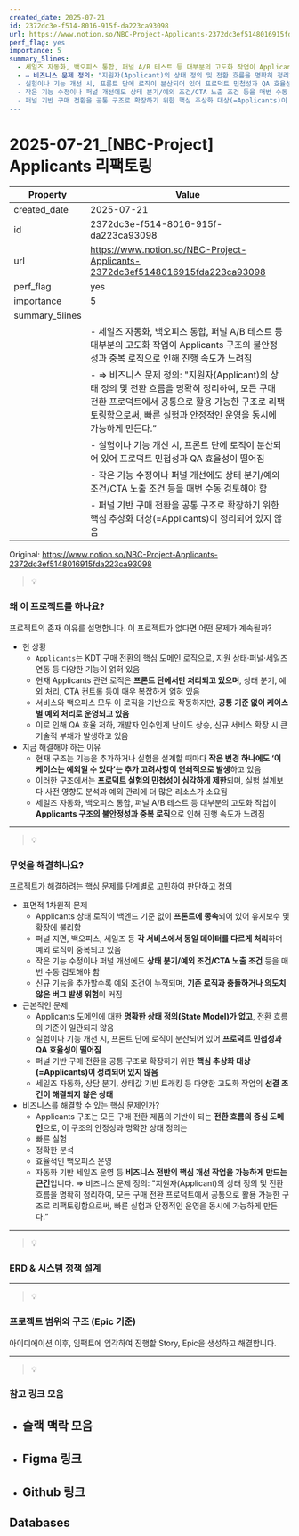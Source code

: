 ```yaml
---
created_date: 2025-07-21
id: 2372dc3e-f514-8016-915f-da223ca93098
url: https://www.notion.so/NBC-Project-Applicants-2372dc3ef5148016915fda223ca93098
perf_flag: yes
importance: 5
summary_5lines:
  - 세일즈 자동화, 백오피스 통합, 퍼널 A/B 테스트 등 대부분의 고도화 작업이 Applicants 구조의 불안정성과 중복 로직으로 인해 진행 속도가 느려짐
  - ⇒ 비즈니스 문제 정의: "지원자(Applicant)의 상태 정의 및 전환 흐름을 명확히 정리하여, 모든 구매 전환 프로덕트에서 공통으로 활용 가능한 구조로 리팩토링함으로써, 빠른 실험과 안정적인 운영을 동시에 가능하게 만든다.”
  - 실험이나 기능 개선 시, 프론트 단에 로직이 분산되어 있어 프로덕트 민첩성과 QA 효율성이 떨어짐
  - 작은 기능 수정이나 퍼널 개선에도 상태 분기/예외 조건/CTA 노출 조건 등을 매번 수동 검토해야 함
  - 퍼널 기반 구매 전환을 공통 구조로 확장하기 위한 핵심 추상화 대상(=Applicants)이 정리되어 있지 않음
---
```


# 2025-07-21_[NBC-Project] Applicants 리팩토링

| Property | Value |
| --- | --- |
| created_date | 2025-07-21 |
| id | 2372dc3e-f514-8016-915f-da223ca93098 |
| url | https://www.notion.so/NBC-Project-Applicants-2372dc3ef5148016915fda223ca93098 |
| perf_flag | yes |
| importance | 5 |
| summary_5lines | |
|  | - 세일즈 자동화, 백오피스 통합, 퍼널 A/B 테스트 등 대부분의 고도화 작업이 Applicants 구조의 불안정성과 중복 로직으로 인해 진행 속도가 느려짐 |
|  | - ⇒ 비즈니스 문제 정의: "지원자(Applicant)의 상태 정의 및 전환 흐름을 명확히 정리하여, 모든 구매 전환 프로덕트에서 공통으로 활용 가능한 구조로 리팩토링함으로써, 빠른 실험과 안정적인 운영을 동시에 가능하게 만든다.” |
|  | - 실험이나 기능 개선 시, 프론트 단에 로직이 분산되어 있어 프로덕트 민첩성과 QA 효율성이 떨어짐 |
|  | - 작은 기능 수정이나 퍼널 개선에도 상태 분기/예외 조건/CTA 노출 조건 등을 매번 수동 검토해야 함 |
|  | - 퍼널 기반 구매 전환을 공통 구조로 확장하기 위한 핵심 추상화 대상(=Applicants)이 정리되어 있지 않음 |

Original: https://www.notion.so/NBC-Project-Applicants-2372dc3ef5148016915fda223ca93098

> 💡 

### 왜 이 프로젝트를 하나요?
  프로젝트의 존재 이유를 설명합니다. 이 프로젝트가 없다면 어떤 문제가 계속될까?
- 현 상황
  - `Applicants`는 KDT 구매 전환의 핵심 도메인 로직으로, 지원 상태·퍼널·세일즈 연동 등 다양한 기능이 얽혀 있음
  - 현재 Applicants 관련 로직은 **프론트 단에서만 처리되고 있으며**, 상태 분기, 예외 처리, CTA 컨트롤 등이 매우 복잡하게 얽혀 있음
  - 서비스와 백오피스 모두 이 로직을 기반으로 작동하지만, **공통 기준 없이 케이스별 예외 처리로 운영되고 있음**
  - 이로 인해 QA 효율 저하, 개발자 인수인계 난이도 상승, 신규 서비스 확장 시 큰 기술적 부채가 발생하고 있음
- 지금 해결해야 하는 이유
  - 현재 구조는 기능을 추가하거나 실험을 설계할 때마다 **작은 변경 하나에도 ‘이 케이스는 예외일 수 있다’는 추가 고려사항이 연쇄적으로 발생**하고 있음
  - 이러한 구조에서는 **프로덕트 실험의 민첩성이 심각하게 제한**되며, 실험 설계보다 사전 영향도 분석과 예외 관리에 더 많은 리소스가 소요됨
  - 세일즈 자동화, 백오피스 통합, 퍼널 A/B 테스트 등 대부분의 고도화 작업이 **Applicants 구조의 불안정성과 중복 로직**으로 인해 진행 속도가 느려짐

---
> 💡 

### 무엇을 해결하나요?
  프로젝트가 해결하려는 핵심 문제를 단계별로 고민하여 판단하고 정의
- 표면적 1차원적 문제
  - Applicants 상태 로직이 백엔드 기준 없이 **프론트에 종속**되어 있어 유지보수 및 확장에 불리함
  - 퍼널 지면, 백오피스, 세일즈 등 **각 서비스에서 동일 데이터를 다르게 처리**하며 예외 로직이 중복되고 있음
  - 작은 기능 수정이나 퍼널 개선에도 **상태 분기/예외 조건/CTA 노출 조건** 등을 매번 수동 검토해야 함
  - 신규 기능을 추가할수록 예외 조건이 누적되며, **기존 로직과 충돌하거나 의도치 않은 버그 발생 위험**이 커짐
- 근본적인 문제
  - Applicants 도메인에 대한 **명확한 상태 정의(State Model)가 없고**, 전환 흐름의 기준이 일관되지 않음
  - 실험이나 기능 개선 시, 프론트 단에 로직이 분산되어 있어 **프로덕트 민첩성과 QA 효율성이 떨어짐**
  - 퍼널 기반 구매 전환을 공통 구조로 확장하기 위한 **핵심 추상화 대상(=Applicants)이 정리되어 있지 않음**
  - 세일즈 자동화, 상담 분기, 상태값 기반 트래킹 등 다양한 고도화 작업의 **선결 조건이 해결되지 않은 상태**
- 비즈니스를 해결할 수 있는 핵심 문제인가?
  -  Applicants 구조는 모든 구매 전환 제품의 기반이 되는 **전환 흐름의 중심 도메인**으로, 이 구조의 안정성과 명확한 상태 정의는
    - 빠른 실험
    - 정확한 분석
    - 효율적인 백오피스 운영
    - 자동화 기반 세일즈 운영
    등 **비즈니스 전반의 핵심 개선 작업을 가능하게 만드는 근간**입니다.
⇒ 비즈니스 문제 정의: "지원자(Applicant)의 상태 정의 및 전환 흐름을 명확히 정리하여, 모든 구매 전환 프로덕트에서 공통으로 활용 가능한 구조로 리팩토링함으로써, 빠른 실험과 안정적인 운영을 동시에 가능하게 만든다.”

---
> 💡 

### ERD & 시스템 정책 설계

---
> 💡 

### 프로젝트 범위와 구조 (Epic 기준)
  아이디에이션 이후, 임팩트에 입각하여 진행할 Story, Epic을 생성하고 해결합니다.

---
> 💡 

### 참고 링크 모음
- 슬랙 맥락 모음
  - 
- Figma 링크
  - 
- Github 링크
  -

## Databases
